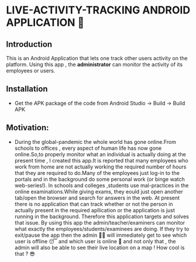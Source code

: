 # LIVE-ACTIVITY-TRACKING ANDROID APPLICATION :iphone:

## Introduction
This is an Android Application that lets one track other users activity on the platform.
Using this app , the **administrator**  can monitor the activity of its employees or users.

## Installation
* Get the APK package of the code from Android Studio -> Build -> Build APK


 
## Motivation:
 * During the global-pandemic the whole world has gone online.From schools to offices , every aspect of human life has now gone online.So,to properly monitor what an individual is actually doing at the present time , I created  this app.It is reported that many employees who work from home are not actually working the required number of hours that they are required to do.Many of the employees just log-in to the portals and in the background do some personal work (or binge watch web-series!).
In schools and colleges ,students use mal-practices in the online examinations.While giving exams, they eould just open another tab/open the browser and search for answers in the web.
At present there is no application that can track whether or not the person in actually present in the required apllication or the application is just running in the background.
Therefore this application targets and solves that issue. By using this app the admin/teacher/examiners can monitor what exactly the employees/students/examinees are doing.
If they try to exit/pause the app then the admin  :guardsman: will immediately get to see which user is offline :sleeping:  and which user  is online :raising_hand: and not only that , the admin will also be able to see their live location on a map !
How cool is that ? :sunglasses:
